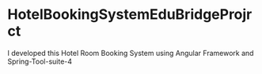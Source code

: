 # HotelBookingSystemEduBridgeProjrct
I developed this Hotel Room Booking System using Angular Framework and Spring-Tool-suite-4
